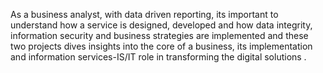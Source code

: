 As a business analyst, with data driven reporting, its important to understand how a service is designed, developed and how data integrity, information security and business strategies are
implemented and these two projects dives insights into the core of a business, its implementation and information services-IS/IT role in transforming the digital solutions .

